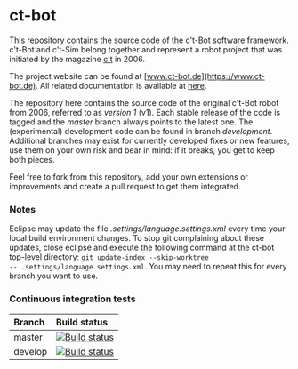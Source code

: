 # ct-bot
This repository contains the source code of the c't-Bot software framework. c't-Bot and c't-Sim belong together and represent a robot project that was initiated by the magazine [c't](https://www.heise.de/ct) in 2006.

The project website can be found at [www.ct-bot.de](https://www.ct-bot.de).
All related documentation is available at [here](https://github.com/Nightwalker-87/ct-bot-doku).

The repository here contains the source code of the original c't-Bot robot from 2006, referred to as *version 1* (v1). Each stable release of the code is tagged and the *master* branch always points to the latest one. The (experimental) development code can be found in branch *development*. Additional branches may exist for currently developed fixes or new features, use them on your own risk and bear in mind: if it breaks, you get to keep both pieces.

Feel free to fork from this repository, add your own extensions or improvements and create a pull request to get them integrated.

### Notes
Eclipse may update the file *.settings/language.settings.xml* every time your local build environment changes. To stop git complaining about these updates, close eclipse and execute the following command at the ct-bot top-level directory: <code>git update-index --skip-worktree -- .settings/language.settings.xml</code>.
You may need to repeat this for every branch you want to use.

### Continuous integration tests
| Branch              | Build status  |
|:------------------- |:------------- |
| master              | [![Build status](https://travis-ci.org/tsandmann/ct-bot.svg?branch=master "Build status of branch master")](https://travis-ci.org/tsandmann/ct-bot) |
| develop             | [![Build status](https://travis-ci.org/tsandmann/ct-bot.svg?branch=develop "Build status of branch develop")](https://travis-ci.org/tsandmann/ct-bot) |
